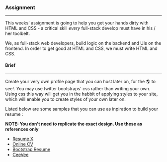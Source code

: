 ### Assignment
___

  This weeks' assignment is going to help you get your hands dirty with HTML and CSS - a critical skill *every* full-stack
  develop must have in his / her toolbelt.

  We, as full-stack web developers, build logic on the backend and UIs on the frontend. In order to get good at HTML and CSS,
  we must write HTML and CSS.

#### Brief
___
  Create your very own profile page that you can host later on, for the 🌎 to see!. You may use twitter bootstraps' css rather than writing your own. Using css this way will get you in the habbit of applying styles to your site, which will enable you to create styles of your own later on.

  Listed below are some samples that you can use as inpiration to build your resume :

  **NOTE: You don't need to replicate the exact design. Use these as references only**
  - [Resume X](https://uicookies.com/demo/#resumex)
  - [Online CV](https://uicookies.com/demo/#onlinecv)
  - [Bootstrap Resume](https://blackrockdigital.github.io/startbootstrap-resume/)
  - [CeeVee](http://www.styleshout.com/templates/preview/Ceevee10/)

